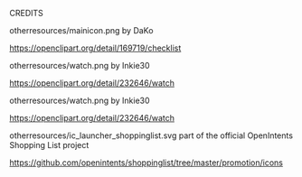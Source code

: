 
CREDITS

otherresources/mainicon.png by DaKo

https://openclipart.org/detail/169719/checklist


otherresources/watch.png by Inkie30

https://openclipart.org/detail/232646/watch


otherresources/watch.png by Inkie30

https://openclipart.org/detail/232646/watch


otherresources/ic_launcher_shoppinglist.svg part of the official OpenIntents Shopping List project

https://github.com/openintents/shoppinglist/tree/master/promotion/icons





